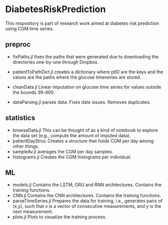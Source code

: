 # DiabetesRiskPrediction
This respository is part of research work aimed at diabetes risk prediction using CGM time series.

## preproc
- fixPaths.jl fixes the paths that were generated due to downloading the directories
 one-by-one through Dropbox.

- patientToPathDict.jl creates a dictionary where ptID are the keys and the
 values are the paths where the glucose timeseries are stored.

- cleanData.jl Linear imputation on glucose time series for values outside the bounds
 39-400.

- dataParsing.jl parses data. Fixes date issues. Removes duplicates.


## statistics
- browseData.jl This can be thought of as a kind of notebook to explore the data set (e.g., compute the amount of imputed data).
- patientDayStruc Creates a structure that holds CGM per day among other things.
- sampleAv.jl averages the CGM per day samples.
- histograms.jl Creates the CGM histograms per individual.

## ML
- models.jl Contains the LSTM, GRU and RNN architectures. Contains the training functions.
- CNN.jl Contains the CNN architectures. Contains the training functions.
- parseTimeSeries.jl Prepares the data for training, i.e., generates pairs of (x,y), such that x is a vector of consecutive measurements, and y is the next measurement.
- plots.jl Plots to visualize the training process.
